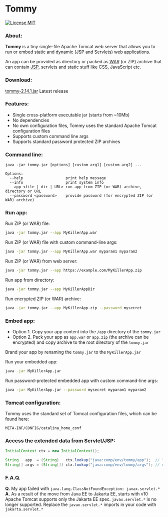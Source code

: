 # Tommy
[![License MIT](https://img.shields.io/badge/license-MIT-blue?style=flat-square)](https://github.com/xnbox/tommy/blob/master/LICENSE)

<h3>About:</h3>
<p><strong>Tommy</strong> is a tiny single-file Apache Tomcat web server that allows you to run or embed static and dynamic (JSP and Servlets) web applications.

<p>
An app can be provided as directory or packed as <abbr title="Web application ARchive">WAR</abbr> (or ZIP) archive that can contain <abbr title="Java Server Pages">JSP</abbr>, servlets and static stuff like CSS, JavaScript etc.
</p>


<h3>Download:</h3>
<a href="https://github.com/xnbox/tommy/releases/download/2.14.1/tommy-2.14.1.jar">tommy-2.14.1.jar</a> Latest release


<h3>Features:</h3>
<ul>
	<li>Single cross-platform executable jar (starts from ~10Mb)</li>
	<li>No dependencies</li>
	<li>No own configuration files, Tommy uses the standard Apache Tomcat configuration files</li>
	<li>Supports custom command line args</li>
	<li>Supports standard password protected ZIP archives</li>
</ul>

<h3>Command line:</h3>


```text
java -jar tommy.jar [options] [custom arg1] [custom arg2] ...

Options:
  --help                   print help message
  --info                   print system info
  --app <file | dir | URL> run app from ZIP (or WAR) archive, directory or URL
  --password <password>    provide password (for encrypted ZIP (or WAR) archive)

```


<h3>Run app:</h3>


Run ZIP (or WAR) file:
```bash
java -jar tommy.jar --app MyKillerApp.war
```


Run ZIP (or WAR) file with custom command-line args:
```bash
java -jar tommy.jar --app MyKillerApp.war myparam1 myparam2
```


Run ZIP (or WAR) from web server:
```bash
java -jar tommy.jar --app https://example.com/MyKillerApp.zip
```


Run app from directory:
```bash
java -jar tommy.jar --app MyKillerAppDir
```


Run encrypted ZIP (or WAR) archive:
```bash
java -jar tommy.jar --app MyKillerApp.zip --password mysecret
```


<h3>Embed app:</h3>
<ul>
	<li>Option 1. Copy your app content into the <code>/app</code> directory of the <code>tommy.jar</code>
	</li>
	<li>Option 2. Pack your app as <code>app.war</code> or <code>app.zip</code> (the archive can be encrypted) and copy archive to the root directory of the <code>tommy.jar</code>
	</li>
</ul>

Brand your app by renaming the <code>tommy.jar</code> to the <code>MyKillerApp.jar</code>

Run your embedded app:
```bash
java -jar MyKillerApp.jar
```


Run password-protected embedded app with custom command-line args:
```bash
java -jar MyKillerApp.jar --password mysecret myparam1 myparam2
```

<h3>Tomcat configuration:</h3>
Tommy uses the standard set of Tomcat configuration files, which can be found here:


```text
META-INF/CONFIG/catalina_home_conf
```


<h3>Access the extended data from Servlet/JSP:</h3>


```java
InitialContext ctx = new InitialContext();

String   app  = (String)   ctx.lookup("java:comp/env/tommy/app");  // "--app" parameter value
String[] args = (String[]) ctx.lookup("java:comp/env/tommy/args"); // custom command-line args


```


<h3>F.A.Q.</h3>

<strong>Q.</strong> My app failed with <code>java.lang.ClassNotFoundException: javax.servlet.\*</code>
<br>
<strong>A.</strong> As a result of the move from Java EE to Jakarta EE, starts with v10 Apache Tomcat supports only the Jakarta EE spec. <code>javax.servlet.\*</code> is no longer supported.
Replace the <code>javax.servlet.\*</code> imports in your code with <code>jakarta.servlet.\*</code>

